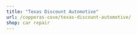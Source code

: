 ```yaml
---
title: "Texas Discount Automotive"
url: /copperas-cove/texas-discount-automotive/
shop: car repair
---
```

